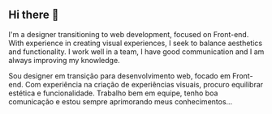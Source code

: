 ## Hi there 👋

I'm a designer transitioning to web development, focused on Front-end. With experience in creating visual experiences, I seek to balance aesthetics and functionality. I work well in a team, I have good communication and I am always improving my knowledge.

Sou designer em transição para desenvolvimento web, focado em Front-end. Com experiência na criação de experiências visuais, procuro equilibrar estética e funcionalidade. Trabalho bem em equipe, tenho boa comunicação e estou sempre aprimorando meus conhecimentos...

<!--
**williansousa4k/williansousa4k** is a ✨ _special_ ✨ repository because its `README.md` (this file) appears on your GitHub profile.

Here are some ideas to get you started:

- 🔭 I’m currently working on ...
- 🌱 I’m currently learning ...
- 👯 I’m looking to collaborate on ...
- 🤔 I’m looking for help with ...
- 💬 Ask me about ...
- 📫 How to reach me: ...
- 😄 Pronouns: ...
- ⚡ Fun fact: ...
-->
